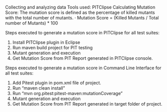 Collecting and analyzing data
Tools used: PITClipse
Calculating Mutation Score: The mutation score is defined as the percentage of killed mutants with the total number of mutants.
·	Mutation Score = (Killed Mutants / Total number of Mutants) * 100

Steps executed to generate a mutation score in PITClipse for all test suites:
1) Install PITClipse plugin in Eclipse
2) Run maven build project for PIT testing
3) Mutant generation and execution 
4) Get Mutation Score from PIT Report generated in PITClipse console.

Steps executed to generate a mutation score in Command Line Interface for all test suites:
1) Add Pitest plugin in pom.xml file of project.
2) Run “maven clean install”
3) Run “mvn org.pitest:pitest-maven:mutationCoverage”
4) Mutant generation and execution
5) Get Mutation Score from PIT Report generated in target folder of project.
